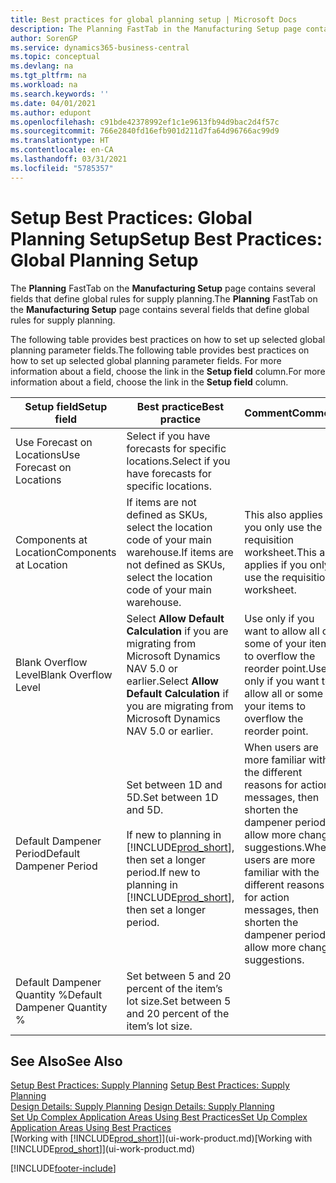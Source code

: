 ```yaml
---
title: Best practices for global planning setup | Microsoft Docs
description: The Planning FastTab in the Manufacturing Setup page contains several fields that define global rules for supply planning.
author: SorenGP
ms.service: dynamics365-business-central
ms.topic: conceptual
ms.devlang: na
ms.tgt_pltfrm: na
ms.workload: na
ms.search.keywords: ''
ms.date: 04/01/2021
ms.author: edupont
ms.openlocfilehash: c91bde42378992ef1c1e9613fb94d9bac2d4f57c
ms.sourcegitcommit: 766e2840fd16efb901d211d7fa64d96766ac99d9
ms.translationtype: HT
ms.contentlocale: en-CA
ms.lasthandoff: 03/31/2021
ms.locfileid: "5785357"
---
```

# <a name="setup-best-practices-global-planning-setup"></a><span data-ttu-id="33b41-103">Setup Best Practices: Global Planning Setup</span><span class="sxs-lookup"><span data-stu-id="33b41-103">Setup Best Practices: Global Planning Setup</span></span>
<span data-ttu-id="33b41-104">The **Planning** FastTab on the **Manufacturing Setup** page contains several fields that define global rules for supply planning.</span><span class="sxs-lookup"><span data-stu-id="33b41-104">The **Planning** FastTab on the **Manufacturing Setup** page contains several fields that define global rules for supply planning.</span></span>  

 <span data-ttu-id="33b41-105">The following table provides best practices on how to set up selected global planning parameter fields.</span><span class="sxs-lookup"><span data-stu-id="33b41-105">The following table provides best practices on how to set up selected global planning parameter fields.</span></span> <span data-ttu-id="33b41-106">For more information about a field, choose the link in the **Setup field** column.</span><span class="sxs-lookup"><span data-stu-id="33b41-106">For more information about a field, choose the link in the **Setup field** column.</span></span>  

|<span data-ttu-id="33b41-107">Setup field</span><span class="sxs-lookup"><span data-stu-id="33b41-107">Setup field</span></span>|<span data-ttu-id="33b41-108">Best practice</span><span class="sxs-lookup"><span data-stu-id="33b41-108">Best practice</span></span>|<span data-ttu-id="33b41-109">Comment</span><span class="sxs-lookup"><span data-stu-id="33b41-109">Comment</span></span>|  
|-----------------|-------------------|-------------|  
|<span data-ttu-id="33b41-110">Use Forecast on Locations</span><span class="sxs-lookup"><span data-stu-id="33b41-110">Use Forecast on Locations</span></span>|<span data-ttu-id="33b41-111">Select if you have forecasts for specific locations.</span><span class="sxs-lookup"><span data-stu-id="33b41-111">Select if you have forecasts for specific locations.</span></span>||  
|<span data-ttu-id="33b41-112">Components at Location</span><span class="sxs-lookup"><span data-stu-id="33b41-112">Components at Location</span></span>|<span data-ttu-id="33b41-113">If items are not defined as SKUs, select the location code of your main warehouse.</span><span class="sxs-lookup"><span data-stu-id="33b41-113">If items are not defined as SKUs, select the location code of your main warehouse.</span></span>|<span data-ttu-id="33b41-114">This also applies if you only use the requisition worksheet.</span><span class="sxs-lookup"><span data-stu-id="33b41-114">This also applies if you only use the requisition worksheet.</span></span>|  
|<span data-ttu-id="33b41-115">Blank Overflow Level</span><span class="sxs-lookup"><span data-stu-id="33b41-115">Blank Overflow Level</span></span>|<span data-ttu-id="33b41-116">Select **Allow Default Calculation** if you are migrating from Microsoft Dynamics NAV 5.0 or earlier.</span><span class="sxs-lookup"><span data-stu-id="33b41-116">Select **Allow Default Calculation** if you are migrating from Microsoft Dynamics NAV 5.0 or earlier.</span></span>|<span data-ttu-id="33b41-117">Use only if you want to allow all or some of your items to overflow the reorder point.</span><span class="sxs-lookup"><span data-stu-id="33b41-117">Use only if you want to allow all or some of your items to overflow the reorder point.</span></span>|  
|<span data-ttu-id="33b41-118">Default Dampener Period</span><span class="sxs-lookup"><span data-stu-id="33b41-118">Default Dampener Period</span></span>|<span data-ttu-id="33b41-119">Set between 1D and 5D.</span><span class="sxs-lookup"><span data-stu-id="33b41-119">Set between 1D and 5D.</span></span><br /><br /> <span data-ttu-id="33b41-120">If new to planning in [!INCLUDE[prod_short](includes/prod_short.md)], then set a longer period.</span><span class="sxs-lookup"><span data-stu-id="33b41-120">If new to planning in [!INCLUDE[prod_short](includes/prod_short.md)], then set a longer period.</span></span>|<span data-ttu-id="33b41-121">When users are more familiar with the different reasons for action messages, then shorten the dampener period to allow more change suggestions.</span><span class="sxs-lookup"><span data-stu-id="33b41-121">When users are more familiar with the different reasons for action messages, then shorten the dampener period to allow more change suggestions.</span></span>|  
|<span data-ttu-id="33b41-122">Default Dampener Quantity %</span><span class="sxs-lookup"><span data-stu-id="33b41-122">Default Dampener Quantity %</span></span>|<span data-ttu-id="33b41-123">Set between 5 and 20 percent of the item’s lot size.</span><span class="sxs-lookup"><span data-stu-id="33b41-123">Set between 5 and 20 percent of the item’s lot size.</span></span>||  

## <a name="see-also"></a><span data-ttu-id="33b41-124">See Also</span><span class="sxs-lookup"><span data-stu-id="33b41-124">See Also</span></span>  
 <span data-ttu-id="33b41-125">[Setup Best Practices: Supply Planning](setup-best-practices-supply-planning.md) </span><span class="sxs-lookup"><span data-stu-id="33b41-125">[Setup Best Practices: Supply Planning](setup-best-practices-supply-planning.md) </span></span>  
 <span data-ttu-id="33b41-126">[Design Details: Supply Planning](design-details-supply-planning.md) </span><span class="sxs-lookup"><span data-stu-id="33b41-126">[Design Details: Supply Planning](design-details-supply-planning.md) </span></span>  
 [<span data-ttu-id="33b41-127">Set Up Complex Application Areas Using Best Practices</span><span class="sxs-lookup"><span data-stu-id="33b41-127">Set Up Complex Application Areas Using Best Practices</span></span>](set-up-complex-application-areas-using-best-practices.md)  
 <span data-ttu-id="33b41-128">[Working with [!INCLUDE[prod_short](includes/prod_short.md)]](ui-work-product.md)</span><span class="sxs-lookup"><span data-stu-id="33b41-128">[Working with [!INCLUDE[prod_short](includes/prod_short.md)]](ui-work-product.md)</span></span>


[!INCLUDE[footer-include](includes/footer-banner.md)]